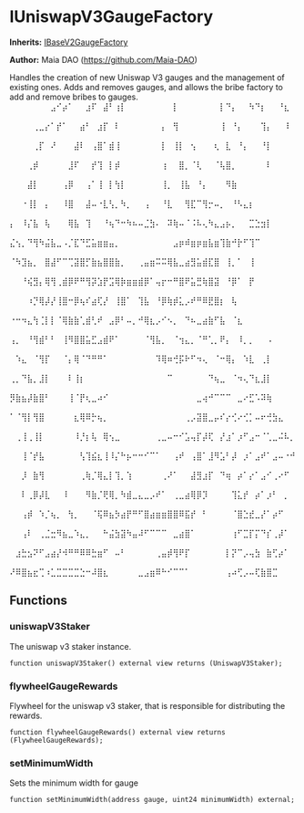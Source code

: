 # IUniswapV3GaugeFactory

**Inherits:**
[IBaseV2GaugeFactory](/gauges/interfaces/IBaseV2GaugeFactory.sol/interface.IBaseV2GaugeFactory.md)

**Author:**
Maia DAO (https://github.com/Maia-DAO)

Handles the creation of new Uniswap V3 gauges and the management of existing ones.
Adds and removes gauges, and allows the bribe factory
to add and remove bribes to gauges.
⠀⠀⠀⠀⠀⠀⠀⣠⠊⡴⠁⠀⠀⣰⠏⠀⣼⠃⢰⡇⠀⠀⠀⠀⠀⠀⠀⠀⡇⠀⠀⠀⠀⠀⠀⠀⡇⠙⡄⠀⠀⠳⠙⡆⠀⠀⠘⣆⠀⠀
⠀⠀⠀⠀⢀⣀⡔⠁⡞⠁⠀⠀⣴⠃⠀⣰⡏⠀⠇⠀⠀⠀⠀⠀⠀⠀⡄⠀⢻⠀⠀⠀⠀⠀⠀⠀⢸⠀⠘⡄⠀⠀⠀⢹⡄⠀⠀⠸⠀⠀
⠀⠀⠀⠀⢀⡏⠀⠜⠀⠀⠀⣼⠇⠀⢠⣿⠁⣾⢸⠀⠀⠀⠀⠀⠀⠀⡇⠀⢸⡇⠀⢢⠀⠀⠀⢆⠀⣇⠀⠘⡄⠀⠀⠘⡇⠀⠀⠀⠀⠀
⠀⠀⠀⢀⡾⠀⠀⠀⠀⠀⣸⠏⠀⠀⡞⢹⠀⡇⡾⠀⠀⠀⠀⠀⠀⠀⢰⠀⠀⣿⡀⠈⢇⠀⠀⠈⢧⣿⡀⠀⠀⠀⠀⠀⠇⠀⠀⠀⠀⠀
⠀⠀⠀⣼⡇⠀⠀⠀⠀⢠⡿⠀⠀⢠⠁⢸⠀⡇⢳⡇⠀⠀⠀⠀⠀⠀⢸⡀⠀⢸⣧⠀⠘⡄⠀⠀⠀⠻⣷⠀⠀⠀⠀⠀⠀⠀⠀⠀⠀⠀
⠀⠀⠐⢸⡇⠀⡄⠀⠀⠸⣿⠀⠀⣼⠤⠐⣇⢣⡀⠳⡀⠀⠀⢠⠀⠀⠘⣇⠀⠀⢻⣏⠉⢻⡒⠤⡀⠀⠘⠣⣄⡆⠀⠀⠀⠀⠀⠀⠀⠀
⡄⠀⠸⡌⣧⠀⢧⠀⠀⠀⢿⣧⠀⢹⠀⠀⠘⢦⠙⠒⠳⠦⠤⣈⣳⠄⠀⠽⢷⠤⠈⠨⠧⢄⠳⣄⣠⡦⡀⠀⠀⣉⣑⣲⡇⠀⠀⠀⠀⠀
⣌⢢⡀⠙⢻⠳⣬⣧⣀⠠⡈⣏⠙⣋⣥⣶⣶⣤⡀⠀⠀⠀⠀⠀⠀⠀⠀⠀⣠⡶⠾⣶⡶⣶⣧⣶⢹⣷⠚⡗⠋⢹⠉⠀⠀⠀⠀⠀⠀⠀
⠈⠳⣹⣦⡀⠀⣿⣼⠋⠉⢉⣽⣿⡋⣷⣦⣿⣿⣷⡀⠀⠀⢀⣤⣶⠭⠭⢿⣧⣀⣴⣻⣥⣾⣏⣿⠀⢸⡀⠁⠀⢸⠀⠀⠀⠀⠀⠀⠀⠀
⠀⠀⠘⢮⣻⡄⢿⢻⢀⣾⡿⠟⠛⢻⡽⣱⡟⣩⢿⡷⣶⣶⣾⡿⠁⢤⡖⠒⠛⣿⠟⣥⣛⢷⣿⣽⠀⠘⡿⠁⠀⡟⠀⠀⠀⠀⠀⠀⠀⠀
⠀⠀⠀⠰⡙⢿⡼⡜⢸⣿⠒⡿⢦⠎⣴⢏⡜⠀⢸⣿⠁⠀⢹⣧⠀⠘⡿⢷⡾⣅⡠⠞⠛⠿⣟⣿⡆⠀⢧⠀⠀⠀⠀⠀⠀⠀⠀⠀⠀⠀
⠐⠒⠲⣄⢳⢈⡇⡇⠈⢿⣷⣷⢁⣾⢃⠞⠀⣠⡿⠃⠤⡀⠚⢿⣆⡠⠊⠢⡀⠀⠙⠦⣀⣴⣷⠋⣧⠀⠈⣆⠀⠀⠀⠀⠀⠀⠀⠀⠀⠀
⢠⡀⠀⠘⢻⣾⠃⠃⠀⢸⠻⣿⣿⣥⣋⣠⣾⠟⠁⠀⠀⠀⠀⠈⢻⣧⡀⠀⠈⢲⣄⡀⠈⠛⢁⡀⠟⡄⠀⠸⡀⡀⠀⠀⠠⠀⠀⠀⠀⠀
⠀⠱⣄⠀⠈⢻⡏⠀⠀⠈⡄⢿⠈⠙⠛⠛⠁⠀⠀⠀⠀⠀⠀⠀⠀⠹⢿⠶⢚⡯⠗⠋⠲⢄⠀⠈⠒⢿⡄⠀⠱⣇⠀⢀⡇⠀⠀⠀⠀⠀
⢀⡀⠙⣧⡀⣸⡇⠀⠀⠀⠇⢸⡆⠀⠀⠀⠀⠀⠀⠀⠀⠀⠀⠀⠀⠀⠀⠉⠀⠀⠀⠀⠀⠀⠙⢦⣀⠀⠈⠲⢄⠙⣆⣸⡇⠀⠀⠀⠀⠀
⡻⣷⣦⡼⣷⣿⠃⠀⠀⠀⢸⠈⡟⢆⣀⠴⠊⠀⠀⠀⠀⠀⠀⠀⠀⠀⠀⠀⠀⠀⠀⠀⣀⢴⠚⠉⠉⠉⠀⣀⠔⣋⠡⠽⢷⠀⠀⠀⠀⠀
⠁⠈⢻⡇⢻⣿⠀⠀⠀⠀⠀⣆⢿⠿⡓⢦⡀⠀⠀⠀⠀⠀⠀⠀⠀⠀⠀⠀⠀⠀⢀⡠⣽⣿⣀⡤⠎⡔⢊⠔⢊⡁⠤⠖⢚⣳⣄⠀⠀⠀
⠀⢀⢸⢀⢸⡇⠀⠀⠀⠀⠀⠸⡘⡆⢧⠀⢿⢢⣀⠀⠀⠀⠀⠀⠀⢀⣀⠤⠒⠊⣡⢤⡏⡼⢏⠀⡜⣰⠁⡰⠋⣠⠒⠈⢁⣀⠬⠧⡀⠀
⠀⠀⢸⠈⡞⣧⠀⠀⠀⠀⠀⠀⢣⢹⣮⣆⢸⠸⡌⠓⡦⠒⠒⠊⠉⠁⠀⠀⢠⠞⠀⢠⣿⠁⣸⠻⣡⠃⡼⠀⡰⠁⣠⠞⠁⣠⠤⠐⠚⠀
⠀⠀⡸⠀⣷⢻⠀⠀⠀⠀⠀⠀⢀⢷⡈⢿⣄⡇⢹⡀⢱⠀⠀⠀⠀⠀⢀⠜⠁⠀⠀⣼⣻⣰⡏⠀⠙⢶⠀⡴⠁⡔⠁⣠⠊⢀⠔⠋⠀⠀
⠀⠀⠇⢀⡿⡼⣇⠀⠀⠸⠀⠀⠀⠻⣷⡈⢟⢿⡀⠳⣾⣀⣄⣀⡠⠞⠁⠀⢀⣀⣴⢿⡿⡹⠀⠀⠀⠀⢹⣅⡞⠀⡴⠁⡰⠃⠀⡀⠀⠀
⠀⠀⢠⡾⠀⠱⡈⢦⡀⠀⢳⡀⠀⠀⠈⢯⠿⣦⡳⣴⡟⠛⠋⣿⣴⣶⣶⣿⣿⠿⣯⡞⠀⠃⠀⠀⠀⠀⠈⣿⣑⣞⣀⡜⠁⡴⠋⠀⠀⠀
⠀⠀⢠⠇⠀⢀⣈⣒⠻⣦⣀⠱⣄⡀⠀⠀⠓⣬⣳⣽⠳⣤⠼⠋⠉⠉⠉⠀⣀⣴⣿⠁⠀⠀⠀⠀⠀⠀⢰⠋⣉⡏⡍⠙⡎⢀⡼⠁⠀⠀
⠀⣰⣓⣢⠝⠋⣠⣴⡜⠺⠛⠛⠿⠿⣓⣶⠋⠀⠤⠃⠀⠀⠀⠀⠀⢀⣤⡾⢻⠟⡏⠀⠀⠀⠀⠀⠀⡇⡝⠉⡠⢤⣳⠀⣷⢋⡴⠁⠀⠀
⠜⠿⣿⣦⣖⢉⠰⣁⣉⣉⣉⣉⣑⠒⠼⣿⣆⠀⠀⠀⠀⠀⣀⣠⣶⠿⠓⠊⠉⠉⠁⠀⠀⠀⠀⠀⠀⢠⠴⢋⡠⠤⢏⣷⣿⣉⠀⠀⠀


## Functions
### uniswapV3Staker

The uniswap v3 staker instance.


```solidity
function uniswapV3Staker() external view returns (UniswapV3Staker);
```

### flywheelGaugeRewards

Flywheel for the uniswap v3 staker, that is responsible for distributing the rewards.


```solidity
function flywheelGaugeRewards() external view returns (FlywheelGaugeRewards);
```

### setMinimumWidth

Sets the minimum width for gauge


```solidity
function setMinimumWidth(address gauge, uint24 minimumWidth) external;
```

